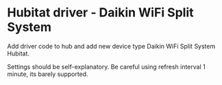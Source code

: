 # Hubitat driver - Daikin WiFi Split System

Add driver code to hub and add new device type Daikin WiFi Split System Hubitat.

Settings should be self-explanatory. Be careful using refresh interval 1 minute, its barely supported.

